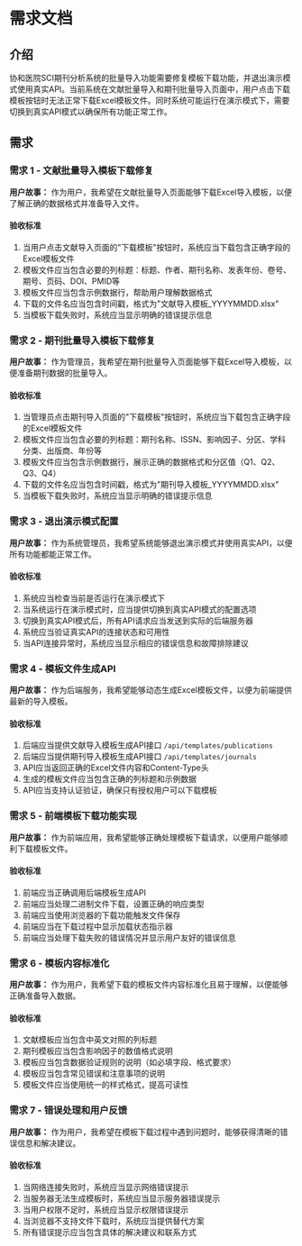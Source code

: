 # 需求文档

## 介绍

协和医院SCI期刊分析系统的批量导入功能需要修复模板下载功能，并退出演示模式使用真实API。当前系统在文献批量导入和期刊批量导入页面中，用户点击下载模板按钮时无法正常下载Excel模板文件。同时系统可能运行在演示模式下，需要切换到真实API模式以确保所有功能正常工作。

## 需求

### 需求 1 - 文献批量导入模板下载修复

**用户故事：** 作为用户，我希望在文献批量导入页面能够下载Excel导入模板，以便了解正确的数据格式并准备导入文件。

#### 验收标准

1. 当用户点击文献导入页面的"下载模板"按钮时，系统应当下载包含正确字段的Excel模板文件
2. 模板文件应当包含必要的列标题：标题、作者、期刊名称、发表年份、卷号、期号、页码、DOI、PMID等
3. 模板文件应当包含示例数据行，帮助用户理解数据格式
4. 下载的文件名应当包含时间戳，格式为"文献导入模板_YYYYMMDD.xlsx"
5. 当模板下载失败时，系统应当显示明确的错误提示信息

### 需求 2 - 期刊批量导入模板下载修复

**用户故事：** 作为管理员，我希望在期刊批量导入页面能够下载Excel导入模板，以便准备期刊数据的批量导入。

#### 验收标准

1. 当管理员点击期刊导入页面的"下载模板"按钮时，系统应当下载包含正确字段的Excel模板文件
2. 模板文件应当包含必要的列标题：期刊名称、ISSN、影响因子、分区、学科分类、出版商、年份等
3. 模板文件应当包含示例数据行，展示正确的数据格式和分区值（Q1、Q2、Q3、Q4）
4. 下载的文件名应当包含时间戳，格式为"期刊导入模板_YYYYMMDD.xlsx"
5. 当模板下载失败时，系统应当显示明确的错误提示信息

### 需求 3 - 退出演示模式配置

**用户故事：** 作为系统管理员，我希望系统能够退出演示模式并使用真实API，以便所有功能都能正常工作。

#### 验收标准

1. 系统应当检查当前是否运行在演示模式下
2. 当系统运行在演示模式时，应当提供切换到真实API模式的配置选项
3. 切换到真实API模式后，所有API请求应当发送到实际的后端服务器
4. 系统应当验证真实API的连接状态和可用性
5. 当API连接异常时，系统应当显示相应的错误信息和故障排除建议

### 需求 4 - 模板文件生成API

**用户故事：** 作为后端服务，我希望能够动态生成Excel模板文件，以便为前端提供最新的导入模板。

#### 验收标准

1. 后端应当提供文献导入模板生成API接口 `/api/templates/publications`
2. 后端应当提供期刊导入模板生成API接口 `/api/templates/journals`
3. API应当返回正确的Excel文件内容和Content-Type头
4. 生成的模板文件应当包含正确的列标题和示例数据
5. API应当支持认证验证，确保只有授权用户可以下载模板

### 需求 5 - 前端模板下载功能实现

**用户故事：** 作为前端应用，我希望能够正确处理模板下载请求，以便用户能够顺利下载模板文件。

#### 验收标准

1. 前端应当正确调用后端模板生成API
2. 前端应当处理二进制文件下载，设置正确的响应类型
3. 前端应当使用浏览器的下载功能触发文件保存
4. 前端应当在下载过程中显示加载状态指示器
5. 前端应当处理下载失败的错误情况并显示用户友好的错误信息

### 需求 6 - 模板内容标准化

**用户故事：** 作为用户，我希望下载的模板文件内容标准化且易于理解，以便能够正确准备导入数据。

#### 验收标准

1. 文献模板应当包含中英文对照的列标题
2. 期刊模板应当包含影响因子的数值格式说明
3. 模板应当包含数据验证规则的说明（如必填字段、格式要求）
4. 模板应当包含常见错误和注意事项的说明
5. 模板文件应当使用统一的样式格式，提高可读性

### 需求 7 - 错误处理和用户反馈

**用户故事：** 作为用户，我希望在模板下载过程中遇到问题时，能够获得清晰的错误信息和解决建议。

#### 验收标准

1. 当网络连接失败时，系统应当显示网络错误提示
2. 当服务器无法生成模板时，系统应当显示服务器错误提示
3. 当用户权限不足时，系统应当显示权限错误提示
4. 当浏览器不支持文件下载时，系统应当提供替代方案
5. 所有错误提示应当包含具体的解决建议和联系方式